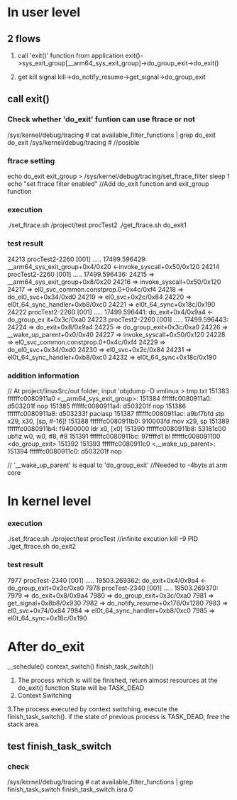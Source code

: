 # In user level

## 2 flows
1. call 'exit()' function from application
exit()->sys_exit_group[__arm64_sys_exit_group]->do_group_exit->do_exit()

2. get kill signal
kill->do_notify_resume->get_signal->do_group_exit

## call exit()

### Check whether 'do_exit' funtion can use ftrace or not

/sys/kernel/debug/tracing # cat available_filter_functions | grep do_exit
do_exit 
/sys/kernel/debug/tracing # 
//posible

### ftrace setting
 echo do_exit exit_group > /sys/kernel/debug/tracing/set_ftrace_filter
 sleep 1
 echo "set ftrace filter enabled"
 //Add do_exit function and exit_group function


### execution
./set_ftrace.sh
/project/test procTest2
./get_ftrace.sh do_exit1

### test result
24213        procTest2-2260    [001] ..... 17499.596429: __arm64_sys_exit_group+0x4/0x20       <-invoke_syscall+0x50/0x120
24214        procTest2-2260    [001] ..... 17499.596436: <stack trace>
24215  => __arm64_sys_exit_group+0x8/0x20
24216  => invoke_syscall+0x50/0x120
24217  => el0_svc_common.constprop.0+0x4c/0xf4
24218  => do_el0_svc+0x34/0xd0
24219  => el0_svc+0x2c/0x84
24220  => el0t_64_sync_handler+0xb8/0xc0
24221  => el0t_64_sync+0x18c/0x190
24222        procTest2-2260    [001] ..... 17499.596441: do_exit+0x4/0x9a4 <-do_group_ex      it+0x3c/0xa0
24223        procTest2-2260    [001] ..... 17499.596443: <stack trace>
24224  => do_exit+0x8/0x9a4
24225  => do_group_exit+0x3c/0xa0
24226  => __wake_up_parent+0x0/0x40
24227  => invoke_syscall+0x50/0x120
24228  => el0_svc_common.constprop.0+0x4c/0xf4
24229  => do_el0_svc+0x34/0xd0
24230  => el0_svc+0x2c/0x84
24231  => el0t_64_sync_handler+0xb8/0xc0
24232  => el0t_64_sync+0x18c/0x190

### addition information
// At project/linuxSrc/out folder, input 'objdump -D vmlinux > tmp.txt
 151383 ffffffc0080911a0 <__arm64_sys_exit_group>:
 151384 ffffffc0080911a0:       d503201f        nop
 151385 ffffffc0080911a4:       d503201f        nop
 151386 ffffffc0080911a8:       d503233f        paciasp
 151387 ffffffc0080911ac:       a9bf7bfd        stp     x29, x30, [sp, #-16]!
 151388 ffffffc0080911b0:       910003fd        mov     x29, sp
 151389 ffffffc0080911b4:       f9400000        ldr     x0, [x0]
 151390 ffffffc0080911b8:       53181c00        ubfiz   w0, w0, #8, #8
 151391 ffffffc0080911bc:       97ffffd1        bl      ffffffc008091100 <do_group_exit>
 151392 
 151393 ffffffc0080911c0 <__wake_up_parent>:
 151394 ffffffc0080911c0:       d503201f        nop

// '__wake_up_parent' is equal to 'do_group_exit'
//Needed to -4byte at arm core

# In kernel level

### execution
./set_ftrace.sh
./project/test procTest
//infinite excution
kill -9 PID
./get_ftrace.sh do_exit2

### test result
 7977         procTest-2340    [001] ..... 19503.269362: do_exit+0x4/0x9a4 <-do_group_exit+0x3c/0xa0
 7978         procTest-2340    [001] ..... 19503.269370: <stack trace>
 7979  => do_exit+0x8/0x9a4
 7980  => do_group_exit+0x3c/0xa0
 7981  => get_signal+0x8b8/0x930
 7982  => do_notify_resume+0x178/0x1280
 7983  => el0_svc+0x74/0x84
 7984  => el0t_64_sync_handler+0xb8/0xc0
 7985  => el0t_64_sync+0x18c/0x190

# After do_exit
 __schedule()
 context_switch()
 finish_task_switch()

1. The process which is will be finished, return almost resources at the do_exit() function
 State will be TASK_DEAD
2. Context Switching

3.The process executed by context switching, execute the finish_task_switch().
 if the state of previous process is TASK_DEAD, free the stack area.

## test finish_task_switch

### check
/sys/kernel/debug/tracing # cat available_filter_functions | grep finish_task_switch
finish_task_switch.isra.0
